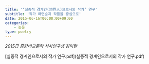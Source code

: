 ```yaml
---
title: '‘실증적 경계인(境界人)으로서의 작가’ 연구'
subtitle: '작가 허련순과 작품을 중심으로'
date: 2015-06-16T00:00:00+09:00
categories:
    - 논문
type: poetry
---
```

 
*2015급 중한비교문학 석사연구생 김미란*

<i class="fa fa-download"></i> [실증적 경계인으로서의 작가 연구.pdf](실증적 경계인으로서의 작가 연구.pdf)